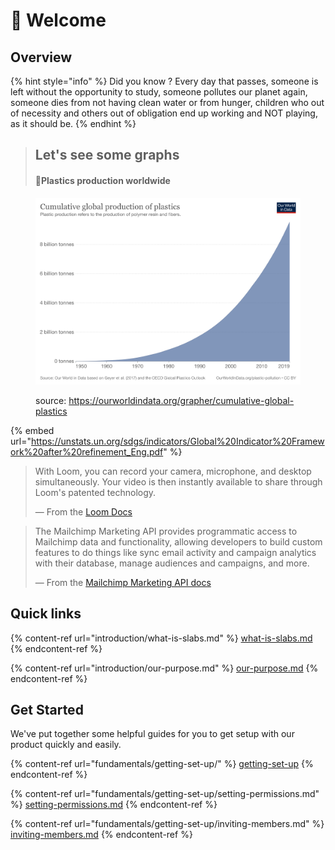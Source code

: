 # 👋 Welcome

## Overview

{% hint style="info" %}
Did you know ? Every day that passes, someone is left without the opportunity to study, someone pollutes our planet again, someone dies from not having clean water or from hunger, children who out of necessity and others out of obligation end up working and NOT playing, as it should be.
{% endhint %}

> ## Let's see some graphs
>
> #### :thinking:Plastics production worldwide



<figure><img src=".gitbook/assets/cumulative-global-plastics.png" alt=""><figcaption><p>source: <a href="https://ourworldindata.org/grapher/cumulative-global-plastics">https://ourworldindata.org/grapher/cumulative-global-plastics</a></p></figcaption></figure>

{% embed url="https://unstats.un.org/sdgs/indicators/Global%20Indicator%20Framework%20after%20refinement_Eng.pdf" %}

> With Loom, you can record your camera, microphone, and desktop simultaneously. Your video is then instantly available to share through Loom's patented technology.
>
> — From the [Loom Docs](https://support.loom.com/hc/en-us/articles/360002158057-What-is-Loom-)

> The Mailchimp Marketing API provides programmatic access to Mailchimp data and functionality, allowing developers to build custom features to do things like sync email activity and campaign analytics with their database, manage audiences and campaigns, and more.
>
> — From the [Mailchimp Marketing API docs](https://mailchimp.com/developer/marketing/docs/fundamentals/)

## Quick links

{% content-ref url="introduction/what-is-slabs.md" %}
[what-is-slabs.md](introduction/what-is-slabs.md)
{% endcontent-ref %}

{% content-ref url="introduction/our-purpose.md" %}
[our-purpose.md](introduction/our-purpose.md)
{% endcontent-ref %}

## Get Started

We've put together some helpful guides for you to get setup with our product quickly and easily.

{% content-ref url="fundamentals/getting-set-up/" %}
[getting-set-up](fundamentals/getting-set-up/)
{% endcontent-ref %}

{% content-ref url="fundamentals/getting-set-up/setting-permissions.md" %}
[setting-permissions.md](fundamentals/getting-set-up/setting-permissions.md)
{% endcontent-ref %}

{% content-ref url="fundamentals/getting-set-up/inviting-members.md" %}
[inviting-members.md](fundamentals/getting-set-up/inviting-members.md)
{% endcontent-ref %}

